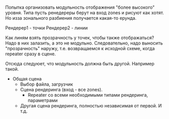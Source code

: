 Попытка организовать модульность отображения "более высокого" уровня.
Типа пусть ренедереры берут на вход zones и рисуют как хотят.
Но изза зонального разбиения получается какая-то ерунда.

Рендерер1 - точки
Рендерер2 - линии

Как линям взять прозрачность у точек, чтобы также отображаться?
Надо в них залазить, а это не модульно. Следовательно, надо выносить
"прозрачность" наружу, т.е. возвращаемся к исходной схеме, когда
repeater сразу в сцене.

Отсюда следуюет, что модульность должна быть другой. Например такой.

- Общая сцена
  - Выбор файла, загрузчик
  - Сцена рендеринга (вход - все zones).
    - Repeater со всеми необходимыми типами рендеринга, параметрами
  - Другая сцена рендеринга, полностью независимая от первой. И т.д.